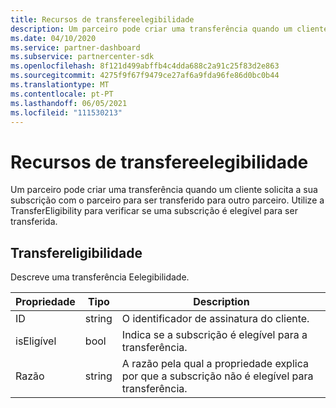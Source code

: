 ```yaml
---
title: Recursos de transfereelegibilidade
description: Um parceiro pode criar uma transferência quando um cliente solicita a sua subscrição com o parceiro para ser transferido para outro parceiro.
ms.date: 04/10/2020
ms.service: partner-dashboard
ms.subservice: partnercenter-sdk
ms.openlocfilehash: 8f121d499abffb4c4dda688c2a91c25f83d2e863
ms.sourcegitcommit: 4275f9f67f9479ce27af6a9fda96fe86d0bc0b44
ms.translationtype: MT
ms.contentlocale: pt-PT
ms.lasthandoff: 06/05/2021
ms.locfileid: "111530213"
---
```

# <a name="transfereligibility-resources"></a>Recursos de transfereelegibilidade

Um parceiro pode criar uma transferência quando um cliente solicita a sua subscrição com o parceiro para ser transferido para outro parceiro. Utilize a TransferEligibility para verificar se uma subscrição é elegível para ser transferida.

## <a name="transfereligibility"></a>Transfereligibilidade

Descreve uma transferência Eelegibilidade.

| Propriedade              | Tipo             | Description                                                                              |
|-----------------------|------------------|------------------------------------------------------------------------------------------|
| ID                    | string           | O identificador de assinatura do cliente.                                                  |
| isEligível            | bool             | Indica se a subscrição é elegível para a transferência.                         |
| Razão                | string           | A razão pela qual a propriedade explica por que a subscrição não é elegível para transferência. |